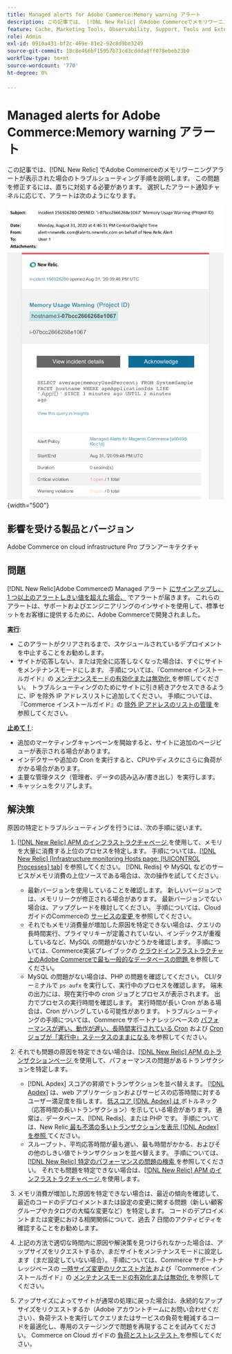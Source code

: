 ```yaml
---
title: Managed alerts for Adobe Commerce:Memory warning アラート
description: この記事では、 [!DNL New Relic] のAdobe Commerceでメモリワーニングアラートが表示された場合のトラブルシューティング手順を説明します。 この問題を修正するには、直ちに対処する必要があります。
feature: Cache, Marketing Tools, Observability, Support, Tools and External Services
role: Admin
exl-id: 0910a431-bf2c-469e-81e2-92c8d9be3249
source-git-commit: 18c8e466bf15957b73cd3cddda8ff078ebeb23b0
workflow-type: tm+mt
source-wordcount: '770'
ht-degree: 0%

---
```


# Managed alerts for Adobe Commerce:Memory warning アラート

この記事では、[!DNL New Relic] でAdobe Commerceのメモリワーニングアラートが表示された場合のトラブルシューティング手順を説明します。 この問題を修正するには、直ちに対処する必要があります。 選択したアラート通知チャネルに応じて、アラートは次のようになります。

![ メモリ警告 ](../../assets/managed-alerts/memory-warning-magento-managed.png){width="500"}

## 影響を受ける製品とバージョン

Adobe Commerce on cloud infrastructure Pro プランアーキテクチャ

## 問題

[!DNL New Relic]Adobe Commerceの Managed アラート [ にサインアップし、1 つ以上のアラートしきい値を超えた場合、](managed-alerts-for-magento-commerce.md) でアラートが届きます。 これらのアラートは、サポートおよびエンジニアリングのインサイトを使用して、標準セットをお客様に提供するために、Adobe Commerceで開発されました。

<u>**実行**</u>:

* このアラートがクリアされるまで、スケジュールされているデプロイメントを中止することをお勧めします。
* サイトが応答しない、または完全に応答しなくなった場合は、すぐにサイトをメンテナンスモードにします。 手順については、『Commerce インストールガイド』の [ メンテナンスモードの有効化または無効化 ](https://experienceleague.adobe.com/en/docs/commerce-operations/installation-guide/tutorials/maintenance-mode) を参照してください。 トラブルシューティングのためにサイトに引き続きアクセスできるように、IP を除外 IP アドレスリストに追加してください。 手順については、『Commerce インストールガイド』の [ 除外 IP アドレスのリストの管理 ](https://experienceleague.adobe.com/en/docs/commerce-operations/installation-guide/tutorials/maintenance-mode#maintain-the-list-of-exempt-ip-addresses) を参照してください。

<u>**止めて！**</u>:

* 追加のマーケティングキャンペーンを開始すると、サイトに追加のページビューが表示される場合があります。
* インデクサーや追加の Cron を実行すると、CPUやディスクにさらに負荷がかかる場合があります。
* 主要な管理タスク（管理者、データの読み込み/書き出し）を実行します。
* キャッシュをクリアします。

## 解決策

原因の特定とトラブルシューティングを行うには、次の手順に従います。

1. [[!DNL New Relic] APM のインフラストラクチャページ ](https://docs.newrelic.com/docs/infrastructure/infrastructure-ui-pages/infra-hosts-ui-page/) を使用して、メモリを大量に消費する上位のプロセスを特定します。 手順については、[[!DNL New Relic] [Infrastructure monitoring Hosts page: [!UICONTROL Processes] tab]](https://docs.newrelic.com/docs/infrastructure/infrastructure-ui-pages/infra-hosts-ui-page/#processes) を参照してください。 [!DNL Redis] や MySQL などのサービスがメモリ消費の上位ソースである場合は、次の操作を試してください。

   * 最新バージョンを使用していることを確認します。 新しいバージョンでは、メモリリークが修正される場合があります。 最新バージョンでない場合は、アップグレードを検討してください。 手順については、Cloud ガイドのCommerceの [ サービスの変更 ](https://experienceleague.adobe.com/en/docs/commerce-on-cloud/user-guide/configure/service/services-yaml) を参照してください。
   * それでもメモリ消費量が増加した原因を特定できない場合は、クエリの長時間実行、プライマリキーが定義されていない、インデックスが重複しているなど、MySQL の問題がないかどうかを確認します。 手順については、Commerce実装プレイブックの [ クラウドインフラストラクチャ上のAdobe Commerceで最も一般的なデータベースの問題 ](https://experienceleague.adobe.com/docs/commerce-operations/implementation-playbook/best-practices/maintenance/resolve-database-performance-issues.html) を参照してください。
   * MySQL の問題がない場合は、PHP の問題を確認してください。 CLI/ターミナルで `ps aufx` を実行して、実行中のプロセスを確認します。 端末の出力には、現在実行中の cron ジョブとプロセスが表示されます。 出力でプロセスの実行時間を確認します。 実行時間が長い Cron がある場合は、Cron がハングしている可能性があります。 トラブルシューティングの手順については、Commerce サポートナレッジベースの [ パフォーマンスが遅い、動作が遅い、長時間実行されている Cron](https://experienceleague.adobe.com/en/docs/commerce-knowledge-base/kb/troubleshooting/miscellaneous/slow-performance-slow-and-long-running-crons) および [Cron ジョブが「実行中」ステータスのままになる ](https://experienceleague.adobe.com/en/docs/commerce-knowledge-base/kb/troubleshooting/miscellaneous/cron-job-is-stuck-in-running-status) を参照してください。

1. それでも問題の原因を特定できない場合は、[[!DNL New Relic] APM のトランザクションページ ](https://docs.newrelic.com/docs/apm/applications-menu/monitoring/transactions-page-find-specific-performance-problems) を使用して、パフォーマンスの問題があるトランザクションを特定します。

   * [!DNL Apdex] スコアの昇順でトランザクションを並べ替えます。 [[!DNL Apdex]](https://docs.newrelic.com/docs/apm/new-relic-apm/apdex/apdex-measure-user-satisfaction) は、web アプリケーションおよびサービスの応答時間に対するユーザー満足度を指します。 [ 低スコア  [!DNL Apdex]  は ](managed-alerts-for-magento-commerce-apdex-warning-alert.md) ボトルネック（応答時間の長いトランザクション）を示している場合があります。 通常は、データベース、[!DNL Redis]、または PHP です。 手順については、New Relic[ 最も不満の多いトランザクションを表示  [!DNL Apdex]  を参照 ](https://docs.newrelic.com/docs/apm/new-relic-apm/apdex/view-your-apdex-score#apdex-dissat) てください。
   * スループット、平均応答時間が最も遅い、最も時間がかかる、およびその他のしきい値でトランザクションを並べ替えます。 手順については、[[!DNL New Relic]  特定のパフォーマンスの問題の検索 ](https://docs.newrelic.com/docs/apm/applications-menu/monitoring/transactions-page-find-specific-performance-problems) を参照してください。 それでも問題を特定できない場合は、[[!DNL New Relic] APM のインフラストラクチャページ ](https://docs.newrelic.com/docs/infrastructure/infrastructure-ui-pages/infra-hosts-ui-page/) を使用します。

1. メモリ消費が増加した原因を特定できない場合は、最近の傾向を確認して、最近のコードのデプロイメントまたは設定の変更に関する問題（新しい顧客グループやカタログの大幅な変更など）を特定します。 コードのデプロイメントまたは変更における相関関係について、過去 7 日間のアクティビティを確認することをお勧めします。

1. 上記の方法で適切な時間内に原因や解決策を見つけられなかった場合は、アップサイズをリクエストするか、まだサイトをメンテナンスモードに設定します（まだ設定していない場合）。 手順については、Commerce サポートナレッジベースの [ 一時サイズ変更のリクエスト方法 ](https://experienceleague.adobe.com/en/docs/commerce-knowledge-base/kb/how-to/how-to-request-temporary-magento-upsize) および『Commerce インストールガイド』の [ メンテナンスモードの有効化または無効化 ](https://experienceleague.adobe.com/en/docs/commerce-operations/installation-guide/tutorials/maintenance-mode) を参照してください。

1. アップサイズによってサイトが通常の処理に戻った場合は、永続的なアップサイズをリクエストするか（Adobe アカウントチームにお問い合わせください）、負荷テストを実行してクエリまたはサービスの負荷を軽減するコードを最適化し、専用のステージングで問題を再現することを試みてください。 Commerce on Cloud ガイドの [ 負荷とストレステスト ](https://experienceleague.adobe.com/en/docs/commerce-cloud-service/user-guide/develop/test/staging-and-production#load-and-stress-testing) を参照してください。
